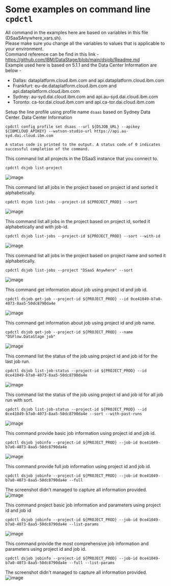 # Some examples on command line `cpdctl`

All command in the examples here are based on variables in this file (DSaaSAnywhere_vars.sh). \
Please make sure you change all the variables to values that is applicable to your environment. \
Command reference can be find in this link - https://github.com/IBM/DataStage/blob/main/dsjob/Readme.md \
Example used here is based on 5.1.1 and the Data Center Information are below -
- Dallas: dataplatform.cloud.ibm.com and api.dataplatform.cloud.ibm.com
- Frankfurt: eu-de.dataplatform.cloud.ibm.com and api.dataplatform.cloud.ibm.com
- Sydney: au-syd.dai.cloud.ibm.com and api.au-syd.dai.cloud.ibm.com
- Toronto: ca-tor.dai.cloud.ibm.com and api.ca-tor.dai.cloud.ibm.com

Setup the line profile using profile name `dsaas` based on Sydney Data Center. Data Center Information
```
cpdctl config profile set dsaas --url ${DSJOB_URL} --apikey ${IBMCLOUD_APIKEY} --watson-studio-url https://api.au-syd.dai.cloud.ibm.com
```

`A status code is printed to the output. A status code of 0 indicates successful completion of the command.`

This command list all projects in the DSaaS instance that you connect to.
```
cpdctl dsjob list-project
```
![image](https://github.com/user-attachments/assets/4549be43-2f84-42dc-b8de-73acfe6485cc)

This command list all jobs in the project based on project id and sorted it alphabetically.
```
cpdctl dsjob list-jobs --project-id ${PROJECT_PROD} --sort
```
![image](https://github.com/user-attachments/assets/9a224cc8-78b8-4a20-b000-4c060f203803)

This command list all jobs in the project based on project id, sorted it alphabetically and with job-id.
```
cpdctl dsjob list-jobs --project-id ${PROJECT_PROD} --sort --with-id
```
![image](https://github.com/user-attachments/assets/14118ffb-ceb5-4ea2-b554-176c62308915)

This command list all jobs in the project based on project name and sorted it alphabetically.
```
cpdctl dsjob list-jobs --project "DSaaS Anywhere" --sort
```
![image](https://github.com/user-attachments/assets/c368f511-1771-470a-8a57-317de85db38d)


This command get information about job using project id and job id.
```
cpdctl dsjob get-job --project-id ${PROJECT_PROD} --id 0ce41049-b7a0-4073-8aa5-50dc8790da4e
```
![image](https://github.com/user-attachments/assets/73e55669-32e9-42ba-bee0-e50fc048c4d9)

This command get information about job using project id and job name.
```
cpdctl dsjob get-job --project-id ${PROJECT_PROD} --name "DSFlow.DataStage job"
```
![image](https://github.com/user-attachments/assets/d63ec230-49e7-4964-ba37-f0396f0bb3a1)

This command list the status of the job using project id and job id for the last job run.
```
cpdctl dsjob list-job-status --project-id ${PROJECT_PROD} --id 0ce41049-b7a0-4073-8aa5-50dc8790da4e
```
![image](https://github.com/user-attachments/assets/69eb574a-6f2c-426f-a54a-b7a8df603230)

This command list the status of the job using project id and job id for all job run with sort.
```
cpdctl dsjob list-job-status --project-id ${PROJECT_PROD} --id 0ce41049-b7a0-4073-8aa5-50dc8790da4e --sort --with-past-runs
```
![image](https://github.com/user-attachments/assets/30964d64-0acc-4537-abf0-50142b53bb13)

This command provide basic job information using project id and job id.
```
cpdctl dsjob jobinfo --project-id ${PROJECT_PROD} --job-id 0ce41049-b7a0-4073-8aa5-50dc8790da4e
```
![image](https://github.com/user-attachments/assets/dfd3a5b7-8e36-4429-82d2-f813f4f693c2)

This command provide full job information using project id and job id.
```
cpdctl dsjob jobinfo --project-id ${PROJECT_PROD} --job-id 0ce41049-b7a0-4073-8aa5-50dc8790da4e --full
```
The screenshot didn't managed to capture all information provided.
![image](https://github.com/user-attachments/assets/3eadfe8f-ad44-41e1-b9c4-8dfe077d4b70)

This command project basic job information and parameters using project id and job id
```
cpdctl dsjob jobinfo --project-id ${PROJECT_PROD} --job-id 0ce41049-b7a0-4073-8aa5-50dc8790da4e --list-params
```
![image](https://github.com/user-attachments/assets/7decf01d-6cf2-45cd-97ea-b972632feff9)

This command provide the most comprehensive job information and parameters using project id and job id.
```
cpdctl dsjob jobinfo --project-id ${PROJECT_PROD} --job-id 0ce41049-b7a0-4073-8aa5-50dc8790da4e --full --list-params
```
The screenshot didn't managed to capture all information provided.
![image](https://github.com/user-attachments/assets/d637b3ef-41eb-4f51-98c5-aa27cc095397)





